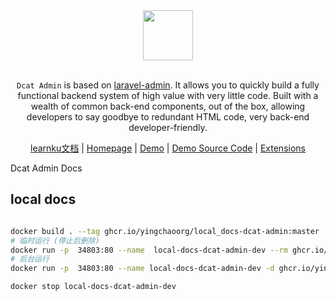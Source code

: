 
<div align="center">
    <img src="https://jqhph.github.io/dcat-admin/assets/img/logo-text.png" height="80"> 
</div>
<br>
<p align="center"><code>Dcat Admin</code> is based on <a href="https://www.laravel-admin.org/" target="_blank">laravel-admin</a>. It allows you  to quickly build a fully functional backend system of high value with very little code. Built with a wealth of common back-end components, out of the box, allowing developers to say goodbye to redundant HTML code, very back-end developer-friendly.</p>

<p align="center">
<a href="https://learnku.com/docs/dcat-admin/1.x">learnku文档</a> |
<a href="http://www.dcatadmin.com/">Homepage</a> |
<a href="https://jqhph.github.io/dcat-admin/demo.html">Demo</a> |
<a href="https://github.com/jqhph/dcat-admin-demo">Demo Source Code</a> |
<a href="#extensions">Extensions</a>
</p>

Dcat Admin Docs


## local docs 

```bash

docker build . --tag ghcr.io/yingchaoorg/local_docs-dcat-admin:master
# 临时运行 (停止后删除)
docker run -p  34803:80 --name  local-docs-dcat-admin-dev --rm ghcr.io/yingchaoorg/local_docs-dcat-admin:master
# 后台运行
docker run -p  34803:80 --name local-docs-dcat-admin-dev -d ghcr.io/yingchaoorg/local_docs-dcat-admin:master

docker stop local-docs-dcat-admin-dev


```
